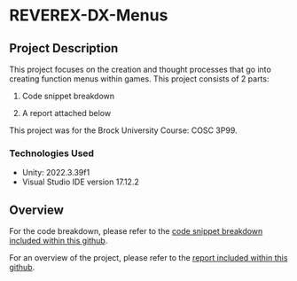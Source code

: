 # REVEREX-DX-Menus
 
## Project Description

This project focuses on the creation and thought processes that go into creating function menus within games.
This project consists of 2 parts:
 
 1. Code snippet breakdown

 2. A report attached below

 This project was for the Brock University Course: COSC 3P99. 

### Technologies Used

- Unity: 2022.3.39f1
- Visual Studio IDE version 17.12.2

## Overview

For the code breakdown, please refer to the [code snippet breakdown included within this github](https://github.com/NathanYBFan/COSC-3P99-REVEREX-DX-Menus).

For an overview of the project, please refer to the [report included within this github](https://github.com/NathanYBFan/COSC-3P99-REVEREX-DX-Menus).
